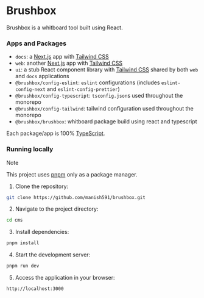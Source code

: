 # Brushbox

Brushbox is a whitboard tool built using React.

### Apps and Packages

- `docs`: a [Next.js](https://nextjs.org/) app with [Tailwind CSS](https://tailwindcss.com/)
- `web`: another [Next.js](https://nextjs.org/) app with [Tailwind CSS](https://tailwindcss.com/)
- `ui`: a stub React component library with [Tailwind CSS](https://tailwindcss.com/) shared by both `web` and `docs` applications
- `@brushbox/config-eslint`: `eslint` configurations (includes `eslint-config-next` and `eslint-config-prettier`)
- `@brushbox/config-typescript`: `tsconfig.json`s used throughout the monorepo
- `@brushbox/config-tailwind`: tailwind configuration used throughout the monorepo
- `@brushbox/brushbox`: whitboard package build using react and typescript

Each package/app is 100% [TypeScript](https://www.typescriptlang.org/).

### Running locally

> [!NOTE]  
> This project uses [pnpm](https://pnpm.io/) only as a package manager.

1. Clone the repository:

```bash
git clone https://github.com/manish591/brushbox.git
```

2. Navigate to the project directory:

```bash
cd cms
```

3. Install dependencies:

```bash
pnpm install
```

4. Start the development server:

```bash
pnpm run dev
```

5. Access the application in your browser:

```bash
http://localhost:3000
```
